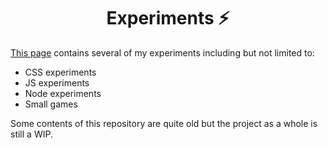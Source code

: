 <h1 align="center">Experiments ⚡</h1>
<p>
  <a href="https://joaquimnet.github.io/experiments/" alt="Experiments page">This page</a> contains several of my experiments including but not limited to:
  <ul>
    <li>CSS experiments</li>
    <li>JS experiments</li>
    <li>Node experiments</li>
    <li>Small games</li>
  </ul>
  Some contents of this repository are quite old but the project as a whole is still a WIP.
</p>
